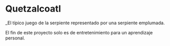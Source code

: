 # Quetzalcoatl
_El típico juego de la serpiente representado por una serpiente emplumada.

El fin de este proyecto solo es de entretenimiento para un aprendizaje personal.